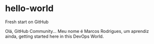 # hello-world
Fresh start on GitHub

Olá, GitHub Community...
Meu nome é Marcos Rodrigues, um aprendiz ainda, getting started here in this DevOps World.
